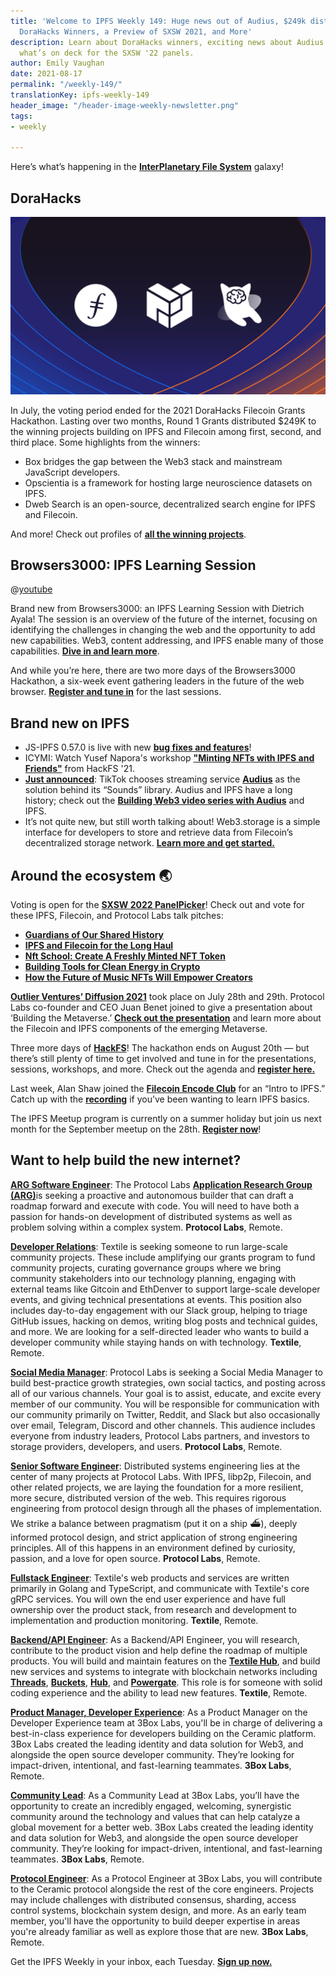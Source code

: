 ```yaml
---
title: 'Welcome to IPFS Weekly 149: Huge news out of Audius, $249k distributed to
  DoraHacks Winners, a Preview of SXSW 2021, and More'
description: Learn about DoraHacks winners, exciting news about Audius & TikTok, &
  what’s on deck for the SXSW '22 panels.
author: Emily Vaughan
date: 2021-08-17
permalink: "/weekly-149/"
translationKey: ipfs-weekly-149
header_image: "/header-image-weekly-newsletter.png"
tags:
- weekly

---
```

Here’s what’s happening in the [**InterPlanetary File System**](https://ipfs.io/) galaxy!

## DoraHacks

![](../assets/127064267-cb7a8aa4-8b06-4830-886b-7b2eefb2ee66.jpg)

In July, the voting period ended for the 2021 DoraHacks Filecoin Grants Hackathon. Lasting over two months, Round 1 Grants distributed $249K to the winning projects building on IPFS and Filecoin among first, second, and third place. Some highlights from the winners:

* Box bridges the gap between the Web3 stack and mainstream JavaScript developers.
* Opscientia is a framework for hosting large neuroscience datasets on IPFS.
* Dweb Search is an open-source, decentralized search engine for IPFS and Filecoin.

And more! Check out profiles of [**all the winning projects**](https://filecoin.io/blog/posts/249k-for-17-projects-from-dorahacks-filecoin-grant-hackathon/).

## Browsers3000: IPFS Learning Session

@[youtube](YLK-4wwd6Sk)

Brand new from Browsers3000: an IPFS Learning Session with Dietrich Ayala! The session is an overview of the future of the internet, focusing on identifying the challenges in changing the web and the opportunity to add new capabilities. Web3, content addressing, and IPFS enable many of those capabilities. [**Dive in and learn more**](https://www.youtube.com/watch?v=YLK-4wwd6Sk).

And while you’re here, there are two more days of the Browsers3000 Hackathon, a six-week event gathering leaders in the future of the web browser. [**Register and tune in**](https://events.protocol.ai/2021/browsers3000/) for the last sessions.

## Brand new on IPFS

* JS-IPFS 0.57.0 is live with new [**bug fixes and features**](https://github.com/ipfs/js-ipfs/releases/tag/ipfs%400.57.0)!
* ICYMI: Watch Yusef Napora's workshop [**"Minting NFTs with IPFS and Friends"**](https://www.youtube.com/watch?v=XxoZGes7NWQ) from HackFS '21.
* [**Just announced**](https://www.coindesk.com/crypto-powered-audius-wins-tiktok-tie-up-for-streaming-music-direct-to-platform): TikTok chooses streaming service [**Audius**](https://audius.co/) as the solution behind its “Sounds” library. Audius and IPFS have a long history; check out the [**Building Web3 video series with Audius**](https://www.youtube.com/watch?v=c50licHTOik) and IPFS.
* It’s not quite new, but still worth talking about! Web3.storage is a simple interface for developers to store and retrieve data from Filecoin’s decentralized storage network. [**Learn more and get started.**](https://filecoin.io/blog/posts/introducing-web3-storage/)

## Around the ecosystem 🌏

Voting is open for the [**SXSW 2022 PanelPicker**](https://www.sxsw.com/news/2021/sxsw-panelpicker-community-voting/)! Check out and vote for these IPFS, Filecoin, and Protocol Labs talk pitches:

* [**Guardians of Our Shared History**](https://panelpicker.sxsw.com/vote/117184)
* [**IPFS and Filecoin for the Long Haul**](https://panelpicker.sxsw.com/vote/118750)
* [**Nft School: Create A Freshly Minted NFT Token**](https://panelpicker.sxsw.com/vote/118723)
* [**Building Tools for Clean Energy in Crypto**](https://panelpicker.sxsw.com/vote/118735)
* [**How the Future of Music NFTs Will Empower Creators**](https://panelpicker.sxsw.com/vote/118578)

[**Outlier Ventures’ Diffusion 2021**](https://diffusion.events/) took place on July 28th and 29th. Protocol Labs co-founder and CEO Juan Benet joined to give a presentation about ‘Building the Metaverse.’ [**Check out the presentation**](https://www.youtube.com/watch?v=n0PSd0MM4EE) and learn more about the Filecoin and IPFS components of the emerging Metaverse.

Three more days of [**HackFS**](https://hackfs.com/)! The hackathon ends on August 20th — but there’s still plenty of time to get involved and tune in for the presentations, sessions, workshops, and more. Check out the agenda and [**register here.**](https://hackfs.com/)

Last week, Alan Shaw joined the [**Filecoin Encode Club**](https://www.encode.club/filecoin-club) for an “Intro to IPFS.” Catch up with the [**recording**](https://www.youtube.com/watch?v=PW43J7KmRCA) if you’ve been wanting to learn IPFS basics.

The IPFS Meetup program is currently on a summer holiday but join us next month for the September meetup on the 28th. [**Register now**](https://www.meetup.com/San-Francisco-IPFS/events/cbjsgsyccmblc/)!

## Want to help build the new internet?

[**ARG Software Engineer**](https://arg.protocol.ai/job-software-engineer): The Protocol Labs [**Application Research Group (ARG)**](https://arg.protocol.ai/)is seeking a proactive and autonomous builder that can draft a roadmap forward and execute with code. You will need to have both a passion for hands-on development of distributed systems as well as problem solving within a complex system. **Protocol Labs**, Remote.

[**Developer Relations**](https://boards.greenhouse.io/textileio/jobs/4075619004): Textile is seeking someone to run large-scale community projects. These include amplifying our grants program to fund community projects, curating governance groups where we bring community stakeholders into our technology planning, engaging with external teams like Gitcoin and EthDenver to support large-scale developer events, and giving technical presentations at events. This position also includes day-to-day engagement with our Slack group, helping to triage GitHub issues, hacking on demos, writing blog posts and technical guides, and more. We are looking for a self-directed leader who wants to build a developer community while staying hands on with technology. **Textile**, Remote.

[**Social Media Manager**](https://jobs.lever.co/protocol/c7b59dee-673b-42ff-85db-69e27a253f60): Protocol Labs is seeking a Social Media Manager to build best-practice growth strategies, own social tactics, and posting across all of our various channels. Your goal is to assist, educate, and excite every member of our community. You will be responsible for communication with our community primarily on Twitter, Reddit, and Slack but also occasionally over email, Telegram, Discord and other channels. This audience includes everyone from industry leaders, Protocol Labs partners, and investors to storage providers, developers, and users. **Protocol Labs**, Remote.

[**Senior Software Engineer**](https://jobs.lever.co/protocol/3490e571-4d47-487e-a47f-b02f08668290): Distributed systems engineering lies at the center of many projects at Protocol Labs. With IPFS, libp2p, Filecoin, and other related projects, we are laying the foundation for a more resilient, more secure, distributed version of the web. This requires rigorous engineering from protocol design through all the phases of implementation. We strike a balance between pragmatism (put it on a ship :ferry:), deeply informed protocol design, and strict application of strong engineering principles. All of this happens in an environment defined by curiosity, passion, and a love for open source. **Protocol Labs**, Remote.

[**Fullstack Engineer**](https://boards.greenhouse.io/textileio/jobs/4017984004): Textile's web products and services are written primarily in Golang and TypeScript, and communicate with Textile's core gRPC services. You will own the end user experience and have full ownership over the product stack, from research and development to implementation and production monitoring. **Textile**, Remote.

[**Backend/API Engineer**](https://boards.greenhouse.io/textileio/jobs/4017981004): As a Backend/API Engineer, you will research, contribute to the product vision and help define the roadmap of multiple products. You will build and maintain features on the [**Textile Hub**](https://github.com/textileio/textile), and build new services and systems to integrate with blockchain networks including [**Threads**](https://github.com/textileio/go-threads), [**Buckets**](https://github.com/textileio/go-buckets), [**Hub**](https://github.com/textileio/textile), and [**Powergate**](https://github.com/textileio/powergate). This role is for someone with solid coding experience and the ability to lead new features. **Textile**, Remote.

[**Product Manager, Developer Experience**](https://jobs.lever.co/3box/68e3cf44-5ee8-4b2a-b872-bca815bf5caf): As a Product Manager on the Developer Experience team at 3Box Labs, you'll be in charge of delivering a best-in-class experience for developers building on the Ceramic platform. 3Box Labs created the leading identity and data solution for Web3, and alongside the open source developer community. They’re looking for impact-driven, intentional, and fast-learning teammates. **3Box Labs**, Remote.

[**Community Lead**](https://jobs.lever.co/3box/cac4d9b2-4822-4c91-99b8-16c5d3dd75b6): As a Community Lead at 3Box Labs, you’ll have the opportunity to create an incredibly engaged, welcoming, synergistic community around the technology and values that can help catalyze a global movement for a better web. 3Box Labs created the leading identity and data solution for Web3, and alongside the open source developer community. They’re looking for impact-driven, intentional, and fast-learning teammates. **3Box Labs**, Remote.

[**Protocol Engineer**](https://jobs.lever.co/3box/c766b0f1-d0e2-4c54-928d-c09152a94074): As a Protocol Engineer at 3Box Labs, you will contribute to the Ceramic protocol alongside the rest of the core engineers. Projects may include challenges with distributed consensus, sharding, access control systems, blockchain system design, and more. As an early team member, you'll have the opportunity to build deeper expertise in areas you're already familiar as well as explore those that are new. **3Box Labs**, Remote.

Get the IPFS Weekly in your inbox, each Tuesday. [**Sign up now.**](https://ipfs.us4.list-manage.com/subscribe?u=25473244c7d18b897f5a1ff6b&id=cad54b2230)